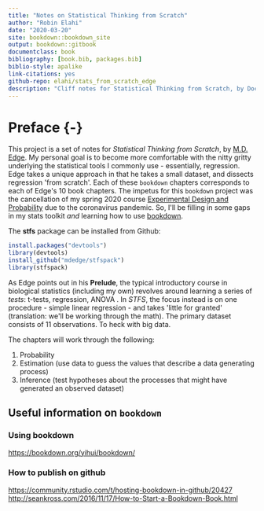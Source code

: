 ```yaml
--- 
title: "Notes on Statistical Thinking from Scratch"
author: "Robin Elahi"
date: "2020-03-20"
site: bookdown::bookdown_site
output: bookdown::gitbook
documentclass: book
bibliography: [book.bib, packages.bib]
biblio-style: apalike
link-citations: yes
github-repo: elahi/stats_from_scratch_edge
description: "Cliff notes for Statistical Thinking from Scratch, by Doc Edge."
---
```


# Preface {-}

This project is a set of notes for *Statistical Thinking from Scratch*, by [M.D. Edge](https://www.doc-edge.net/). My personal goal is to become more comfortable with the nitty gritty underlying the statistical tools I commonly use - essentially, regression. Edge takes a unique approach in that he takes a small dataset, and dissects regression 'from scratch'. Each of these `bookdown` chapters corresponds to each of Edge's 10 book chapters. The impetus for this `bookdown` project was the cancellation of my spring 2020 course [Experimental Design and Probability](https://elahi.github.io/) due to the coronavirus pandemic. So, I'll be filling in some gaps in my stats toolkit *and* learning how to use [bookdown](https://bookdown.org/). 

The **stfs** package can be installed from Github:


```r
install.packages("devtools")
library(devtools) 
install_github("mdedge/stfspack")
library(stfspack)
```




As Edge points out in his **Prelude**, the typical introductory course in biological statistics (including my own) revolves around learning a series of *tests*: t-tests, regression, ANOVA . In *STFS*, the focus instead is on one procedure - simple linear regression - and takes 'little for granted' (translation: we'll be working through the math). The primary dataset consists of 11 observations. To heck with big data. 

The chapters will work through the following:    
1. Probability  
2. Estimation (use data to guess the values that describe a data generating process)  
3. Inference (test hypotheses about the processes that might have generated an observed dataset)  

## Useful information on `bookdown`

### Using bookdown

https://bookdown.org/yihui/bookdown/

### How to publish on github

https://community.rstudio.com/t/hosting-bookdown-in-github/20427  
http://seankross.com/2016/11/17/How-to-Start-a-Bookdown-Book.html

